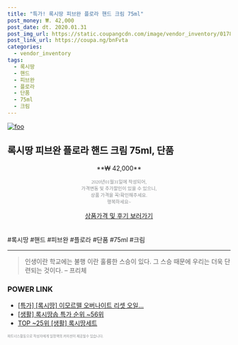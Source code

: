 ```yaml
--- 
title: "특가! 록시땅 피브완 플로라 핸드 크림 75ml" 
post_money: ₩. 42,000 
post_date: dt. 2020.01.31 
post_img_url: https://static.coupangcdn.com/image/vendor_inventory/0178/e9dddfaacde43c8fdb0e8ee935588f7febc54c891d6aaa7ea64d5f69d794.jpg 
post_link_url: https://coupa.ng/bnFvta 
categories: 
  - vendor_inventory 
tags: 
  - 록시땅 
  - 핸드 
  - 피브완 
  - 플로라 
  - 단품 
  - 75ml 
  - 크림 
--- 
```

[![foo](https://static.coupangcdn.com/image/vendor_inventory/0178/e9dddfaacde43c8fdb0e8ee935588f7febc54c891d6aaa7ea64d5f69d794.jpg)](https://coupa.ng/bnFvta) 

## 록시땅 피브완 플로라 핸드 크림 75ml, 단품 
<p style="text-align: center;">**₩ 42,000**</p> 
<p style="text-align: center;"><span style="color: #898c8f; font-family: Georgia,Times,serif; font-size: 0.75em;">2020년01월31일에 작성되어, <br>가격변동 및 추가할인이 있을 수 있으니,<br> 상품 가격을 꼭!확인해주세요.<br>행복하세요~</span> 
</p>	 
<div markdown="0" style="text-align: center;"><a href="https://coupa.ng/bnFvta" class="btn btn--success">상품가격 및 후기 보러가기</a></div> 
<br><br> 
  #록시땅 #핸드 #피브완 #플로라 #단품 #75ml #크림 
<hr> 

> 인생이란 학교에는 불행 이란 훌륭한 스승이 있다. 그 스승 때문에 우리는 더욱 단련되는 것이다. – 프리체 


### POWER LINK

* <a href="https://blog.naver.com/sakai111/221786225578" target="_blank">[특가] [록시땅] 이모르뗄 오버나이트 리셋 오일...</a>
* <a href="https://blog.naver.com/sakai111/221786104206" target="_blank"> [생활] 록시땅솝 특가 순위 ~56위</a>
* <a href="https://blog.naver.com/fasyy4321/221779892873" target="_blank"> TOP ~25위 [생활] 록시땅세트</a>

<span style="color: #898c8f; font-family: Georgia,Times,serif; font-size: 0.55em;">파트너스활동으로 작성자에게 일정액의 커미션이 제공될수 있습니다.</span> 
